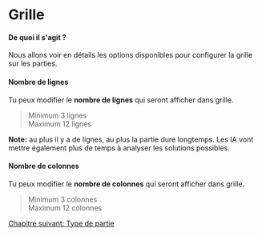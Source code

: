 # Grille

#### De quoi il s'agit ?

Nous allons voir en détails les options disponibles pour configurer la grille sur les parties.

#### Nombre de lignes

Tu peux modifier le **nombre de lignes** qui seront afficher dans grille.

> Minimum 3 lignes  
> Maximum 12 lignes

**Note:** au plus il y a de lignes, au plus la partie dure longtemps. Les IA vont mettre également plus de temps à analyser les solutions possibles.

#### Nombre de colonnes

Tu peux modifier le **nombre de colonnes** qui seront afficher dans grille.

> Minimum 3 colonnes  
> Maximum 12 colonnes

<a href="{{ site.baseUrl }}config/type/" class="btn btn-green">Chapitre suivant: Type de partie</a>
